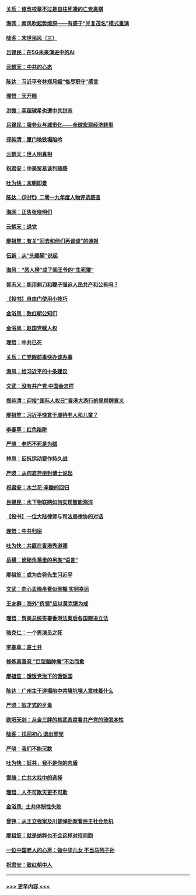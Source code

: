 #### [关乐：修改校章不过是自往死凑的亡党臭棋](../pages/nsc993/n11735097.md?t=12211044) 
#### [海网：南风吹起势燎原——有感于“光复茂名”模式重演](../pages/nsc993/n11732308.md?t=12211044) 
#### [陆客：末世民风（三）](../pages/nsc993/n11732211.md?t=12211044) 
#### [吕锡民：在5G未来演进中的AI](../pages/nsc993/n11730010.md?t=12211044) 
#### [云鹤天：中共的心态](../pages/nsc993/n11729906.md?t=12211044) 
#### [陈达：习近平夸林郑月娥“恪尽职守”感言](../pages/nsc993/n11729881.md?t=12211044) 
#### [理悟：天开眼](../pages/nsc993/n11729699.md?t=12211044) 
#### [洪微：英超球星也遭中共封杀](../pages/nsc993/n11727243.md?t=12211044) 
#### [吕锡民：服务业与城市化——全球宏观经济转型](../pages/nsc993/n11725845.md?t=12211044) 
#### [郑纯清：厦门地铁塌陷吟](../pages/nsc993/n11725813.md?t=12211044) 
#### [云鹤天：世人明真相](../pages/nsc993/n11725621.md?t=12211044) 
#### [祝君安：中美贸易谈判随感](../pages/nsc993/n11725609.md?t=12211044) 
#### [吐为快：末朝即景](../pages/nsc993/n11723365.md?t=12211044) 
#### [陈达：《时代》二零一九年度人物评选感言](../pages/nsc993/n11723337.md?t=12211044) 
#### [海网：正告张晓明们](../pages/nsc993/n11723228.md?t=12211044) 
#### [云鹤天：退党](../pages/nsc993/n11723056.md?t=12211044) 
#### [廖祖笙：有关“回去和他们再谈谈”的通报](../pages/nsc993/n11722442.md?t=12211044) 
#### [伍新：从“头踢脚”说起](../pages/nsc993/n11722429.md?t=12211044) 
#### [海风：“恶人榜”成了阎王爷的“生死簿”](../pages/nsc993/n11722272.md?t=12211044) 
#### [胥志义：能用剌刀和鞭子强迫人民共产和公有吗？](../pages/nsc993/n11720569.md?t=12211044) 
#### [【投书】自由门使用小技巧](../pages/nsc993/n11720180.md?t=12211044) 
#### [金浴凤：致红朝公知们](../pages/nsc993/n11720563.md?t=12211044) 
#### [金浴凤：赵国党赋人权](../pages/nsc993/n11720533.md?t=12211044) 
#### [理悟：中共已死](../pages/nsc993/n11720233.md?t=12211044) 
#### [关乐：亡党眼前事快办该办事](../pages/nsc993/n11719160.md?t=12211044) 
#### [海风：给习近平的十条建议](../pages/nsc993/n11717616.md?t=12211044) 
#### [文武：没有共产党 中国会怎样](../pages/nsc993/n11717584.md?t=12211044) 
#### [郑纯清：迎接“国际人权日”香港大游行的里程牌意义](../pages/nsc993/n11717417.md?t=12211044) 
#### [廖祖笙：习近平快意于虐待老人和儿童？](../pages/nsc993/n11715313.md?t=12211044) 
#### [李春草：红色陷阱](../pages/nsc993/n11715029.md?t=12211044) 
#### [严晓：老朽不死是为贼](../pages/nsc993/n11712910.md?t=12211044) 
#### [林忌：反抗运动要作持久战](../pages/nsc993/n11712623.md?t=12211044) 
#### [严晓：从何君尧册封博士说起](../pages/nsc993/n11712465.md?t=12211044) 
#### [祝君安：木兰花·辛酸的回归](../pages/nsc993/n11712381.md?t=12211044) 
#### [吕锡民：水下物联网如何实现智能海洋](../pages/nsc993/n11711158.md?t=12211044) 
#### [【投书】一位大陆律师与司法局律协的对话](../pages/nsc993/n11709675.md?t=12211044) 
#### [理悟：中共归宿](../pages/nsc993/n11710059.md?t=12211044) 
#### [吐为快：共匪在香港秀道德](../pages/nsc993/n11709979.md?t=12211044) 
#### [岳横：诡秘角落里的另类“语言”](../pages/nsc993/n11709792.md?t=12211044) 
#### [廖祖笙：或为白卷先生习近平](../pages/nsc993/n11708330.md?t=12211044) 
#### [文武：向心孟晚舟看似倒楣 实则幸运](../pages/nsc993/n11708236.md?t=12211044) 
#### [王友群：海外“侨领”应以黄克锵为戒](../pages/nsc993/n11706176.md?t=12211044) 
#### [理悟：贺美总统签署香港法案后各国跟进立法](../pages/nsc993/n11706853.md?t=12211044) 
#### [骆克仁：一个男演员之死](../pages/nsc993/n11706677.md?t=12211044) 
#### [李春草：哀土共](../pages/nsc993/n11706255.md?t=12211044) 
#### [修炼真善忍 “巨型脑肿瘤”不治而愈](../pages/nsc993/n11705340.md?t=12211044) 
#### [廖祖笙：饿饭党治下的饿饭国](../pages/nsc993/n11705085.md?t=12211044) 
#### [陈达：广州主干道塌陷中共填坑埋人意味着什么](../pages/nsc993/n11705046.md?t=12211044) 
#### [严晓：奴才式的歹毒](../pages/nsc993/n11704826.md?t=12211044) 
#### [欧阳天剑：从金三胖的核武态度看共产党的流氓本性](../pages/nsc993/n11702238.md?t=12211044) 
#### [陆客：找回初心 退出邪党](../pages/nsc993/n11702213.md?t=12211044) 
#### [严晓：我们不能沉默](../pages/nsc993/n11702110.md?t=12211044) 
#### [吐为快：妖共，我不是你的肉盾](../pages/nsc993/n11701366.md?t=12211044) 
#### [雪绮：亡共大戏中的选择](../pages/nsc993/n11699922.md?t=12211044) 
#### [理悟：人不可欺天更不可欺](../pages/nsc993/n11699657.md?t=12211044) 
#### [金浴凤:  土共体制性失败](../pages/nsc993/n11699361.md?t=12211044) 
#### [曾铮：从王立强案及川普弹劾案看民主社会危机](../pages/nsc993/n11699318.md?t=12211044) 
#### [廖祖笙：就是纳粹也不会这样对待同胞](../pages/nsc993/n11697658.md?t=12211044) 
#### [一位中国老人的心声：做中华儿女 不当马列子孙](../pages/nsc993/n11697525.md?t=12211044) 
#### [祝君安：致红朝中人](../pages/nsc993/n11697518.md?t=12211044) 

----
#### [ >>> 更早内容 <<< ](../indexes/nsc993-earlier.md)
